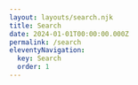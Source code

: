 ```yaml
---
layout: layouts/search.njk
title: Search
date: 2024-01-01T00:00:00.000Z
permalink: /search
eleventyNavigation:
  key: Search
  order: 1
---
```


